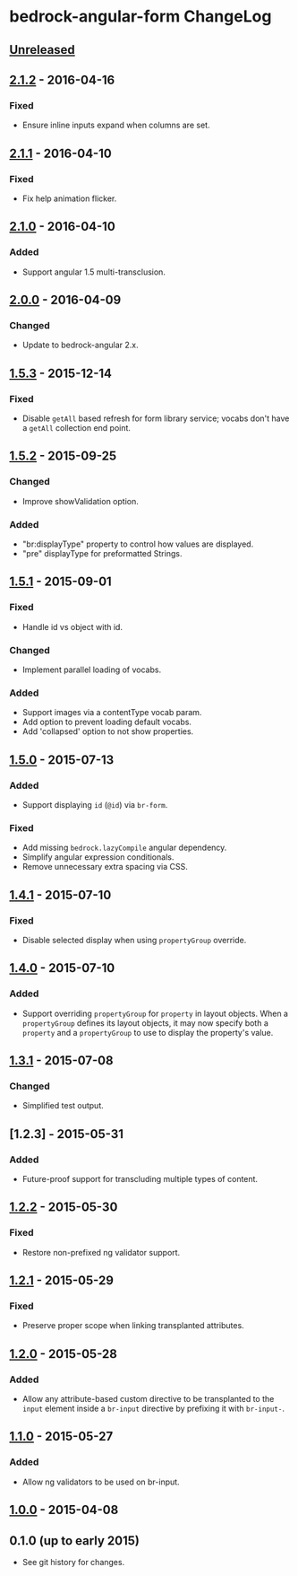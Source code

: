 # bedrock-angular-form ChangeLog

## [Unreleased]

## [2.1.2] - 2016-04-16

### Fixed
- Ensure inline inputs expand when columns are set.

## [2.1.1] - 2016-04-10

### Fixed
- Fix help animation flicker.

## [2.1.0] - 2016-04-10

### Added
- Support angular 1.5 multi-transclusion.

## [2.0.0] - 2016-04-09

### Changed
- Update to bedrock-angular 2.x.

## [1.5.3] - 2015-12-14

### Fixed
- Disable `getAll` based refresh for form library service; vocabs don't have
  a `getAll` collection end point.

## [1.5.2] - 2015-09-25

### Changed
- Improve showValidation option.

### Added
- "br:displayType" property to control how values are displayed.
- "pre" displayType for preformatted Strings.

## [1.5.1] - 2015-09-01

### Fixed
- Handle id vs object with id.

### Changed
- Implement parallel loading of vocabs.

### Added
- Support images via a contentType vocab param.
- Add option to prevent loading default vocabs.
- Add 'collapsed' option to not show properties.

## [1.5.0] - 2015-07-13

### Added
- Support displaying `id` (`@id`) via `br-form`.

### Fixed
- Add missing `bedrock.lazyCompile` angular dependency.
- Simplify angular expression conditionals.
- Remove unnecessary extra spacing via CSS.

## [1.4.1] - 2015-07-10

### Fixed
- Disable selected display when using `propertyGroup` override.

## [1.4.0] - 2015-07-10

### Added
- Support overriding `propertyGroup` for `property` in layout objects. When
  a `propertyGroup` defines its layout objects, it may now specify both
  a `property` and a `propertyGroup` to use to display the property's value.

## [1.3.1] - 2015-07-08

### Changed
- Simplified test output.

## [1.2.3] - 2015-05-31

### Added
- Future-proof support for transcluding multiple types of content.

## [1.2.2] - 2015-05-30

### Fixed
- Restore non-prefixed ng validator support.

## [1.2.1] - 2015-05-29

### Fixed
- Preserve proper scope when linking transplanted attributes.

## [1.2.0] - 2015-05-28

### Added
- Allow any attribute-based custom directive to be transplanted to the
  `input` element inside a `br-input` directive by prefixing it with
  `br-input-`.

## [1.1.0] - 2015-05-27

### Added
- Allow ng validators to be used on br-input.

## [1.0.0] - 2015-04-08

## 0.1.0 (up to early 2015)

- See git history for changes.

[Unreleased]: https://github.com/digitalbazaar/bedrock-angular-form/compare/2.1.2...HEAD
[2.1.2]: https://github.com/digitalbazaar/bedrock-angular-form/compare/2.1.1...2.1.2
[2.1.1]: https://github.com/digitalbazaar/bedrock-angular-form/compare/2.1.0...2.1.1
[2.1.0]: https://github.com/digitalbazaar/bedrock-angular-form/compare/2.0.0...2.1.0
[2.0.0]: https://github.com/digitalbazaar/bedrock-angular-form/compare/1.5.3...2.0.0
[1.5.3]: https://github.com/digitalbazaar/bedrock-angular-form/compare/1.5.2...1.5.3
[1.5.2]: https://github.com/digitalbazaar/bedrock-angular-form/compare/1.5.1...1.5.2
[1.5.1]: https://github.com/digitalbazaar/bedrock-angular-form/compare/1.5.0...1.5.1
[1.5.0]: https://github.com/digitalbazaar/bedrock-angular-form/compare/1.4.1...1.5.0
[1.4.1]: https://github.com/digitalbazaar/bedrock-angular-form/compare/1.4.0...1.4.1
[1.4.0]: https://github.com/digitalbazaar/bedrock-angular-form/compare/1.3.1...1.4.0
[1.3.1]: https://github.com/digitalbazaar/bedrock-angular-form/compare/1.2.2...1.3.1
[1.2.2]: https://github.com/digitalbazaar/bedrock-angular-form/compare/1.2.1...1.2.2
[1.2.1]: https://github.com/digitalbazaar/bedrock-angular-form/compare/1.2.0...1.2.1
[1.2.0]: https://github.com/digitalbazaar/bedrock-angular-form/compare/1.1.0...1.2.0
[1.1.0]: https://github.com/digitalbazaar/bedrock-angular-form/compare/1.0.0...1.1.0
[1.0.0]: https://github.com/digitalbazaar/bedrock-angular-form/compare/0.1.0...1.0.0
